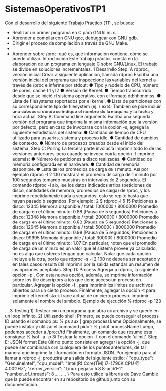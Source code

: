 # SistemasOperativosTP1
Con el desarrollo del siguiente Trabajo Práctico (TP), se busca:
- Realizar un primer programa en C para GNU/Linux.
- Aprender a compilar con GNU gcc, debuggear con GNU gdb.
- Dirigir el proceso de compilación a través de GNU Make.
-
- Aprender sobre /proc: qué es, qué información contiene, cómo se puede utilizar.
Introducción
Este trabajo práctico consta en la elaboración de un programa en lenguaje C sobre
GNU/Linux. El trabajo se divide en soluciones incrementales.
1
Desarrollo
Step: A rdproc, versión inicial
Crear la siguiente aplicación, llamada rdproc
Escriba una versión inicial del programa que inspeccione las variables del kernel a
través de /proc e informe por stdout:
● Tipo y modelo de CPU, número de cores, caché L1 y l2
● Versión de Kernel.
● Tiempo transcurrido desde que se inició el sistema operativo, con el formato
dd:hh:mm:ss.
● Lista de filesystems soportados por el kernel.
● Lista de particiones con su correspondiente tipo de filesystem (ej: / ext4)
También se pide incluir una cabecera donde se indique el nombre de la máquina y la fecha y
hora actual.
Step B: Command line arguments
Escriba una segunda versión del programa que imprima la misma información que la versión
por defecto, pero en caso de invocarse con la opción -s, agrega la siguiente estadísticas del
sistema:
● Cantidad de tiempo de CPU utilizado para usuarios, sistema y proceso idle.
● Cantidad de cambios de contexto.
● Número de procesos creados desde el inicio del sistema.
Step C: Polling
La tercera parte involucra imprimir todo lo de las versiones anteriores, pero cuando se
invoca con la opción -l <interval> <duration> imprime además:
● Número de peticiones a disco realizadas.
● Cantidad de memoria configurada en el hardware.
● Cantidad de memoria disponible.
● Lista de los promedios de carga de 1 minuto.
Así por ejemplo rdproc -l 2 100 mostrará el promedio de carga de 1 minuto por 100
segundos tomando muestras en intervalos de 2 segundos. El comando rdproc -l a b, lee los
datos indicados arriba (peticiones de disco, cantidades de memoria, promedios de carga) de
/proc, y los imprime repetidamente cada a segundos; esto se repite hasta que hayan pasado
b segundos.
Por ejemplo:
2
$ rdproc -l 5 15
Peticiones a disco: 12345
Memoria disponible / total: 1000000 / 8000000
Promedio de carga en el último minuto: 0.88
[Pausa de 5 segundos]
Peticiones a disco: 12348
Memoria disponible / total: 2000000 / 8000000
Promedio de carga en el último minuto: 0.82
[Pausa de 5 segundos]
Peticiones a disco: 12645
Memoria disponible / total: 500000 / 8000000
Promedio de carga en el último minuto: 0.98
[Pausa de 5 segundos]
Peticiones a disco: 99995
Memoria disponible / total: 300000 / 8000000
Promedio de carga en el último minuto: 1.07
En particular, noten que el promedio de carga de un minuto es un valor que el sistema
provee ya calculado, no es algo que ustedes tengan que calcular.
Notar que cada opción incluye a la otra, por lo que rdproc -s -l 2 100 no debería ser aceptado
y en tales casos resulta útil imprimir por la salida estándar un resumen de las opciones
aceptadas.
Step D: Process
Agregar a rdproc, la siguiente opción -p <pid>. Con esta nueva opción, además, se imprime
información sobre los file descriptors a los que tiene acceso un proceso en particular.
Agregar la opción -f <pid>, para imprimir los límites de archivos abiertos para un cierto
proceso.
Finalmente, agregar la opción -t para imprimir el kernel stack trace actual de un cierto
proceso. Imprimir solamente el nombre del símbolo.
Ejemplo de ejecución
% rdproc -p 123
<rdproc previous info>
<permits> <file type> <path to fd>
...
<permits> <file type> <path to fd>
3
Testing
1) Testear con un programa que abra un archivo y se quede en un loop infinito.
2) Utilizando shell:
Primero, se puede conseguir el process ID usando el comando ps:
% ps aux | grep processName
Opcionalmente, se puede instalar y utilizar el command pidof:
% pidof processName
Luego, podemos acceder a /proc/<id>/fd
Finalmente, un comando que resume esta consigna:
% lsof -a -p <pid>
3) Testear la opción -f con el comando ‘ulimit’.
Step E: JSON format
Este último punto consiste en agregar la opción -j, que puede ser combinada con
cualquiera de los puntos anteriores, de tal manera que imprime la información en formato
JSON. Por ejemplo para al llamar a rdproc -j, producirá una salida del siguiente estilo:
{
"cpu_type": "GenuineIntel",
"cpu_model": "Intel(R) Core(TM) i7-4790K CPU @ 4.00GHz",
"kerner_version": "Linux pegaso 5.8.8-arch1-1",
"number_of_threads": 8
....
....
}
Para esto utilice la librería de Dave Gamble que la puede encontrar en su repositorio de
github junto con su documentación